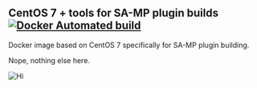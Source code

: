 ## CentOS 7 + tools for SA-MP plugin builds [![Docker Automated build](https://img.shields.io/badge/docker-ready-blue.svg)](https://hub.docker.com/r/maddinat0r/centos-samp/)
Docker image based on CentOS 7 specifically for SA-MP plugin building.

Nope, nothing else here.

![Hi](https://media.giphy.com/media/mP47tgdWChow8/giphy.gif)
